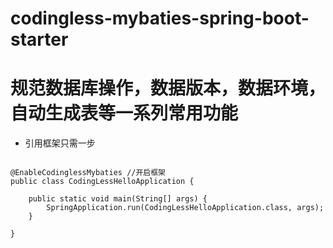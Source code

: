 # codingless-mybaties-spring-boot-starter
# 规范数据库操作，数据版本，数据环境，自动生成表等一系列常用功能


- 引用框架只需一步

```

@EnableCodinglessMybaties //开启框架
public class CodingLessHelloApplication {

	public static void main(String[] args) {
		SpringApplication.run(CodingLessHelloApplication.class, args);
	}

}

```
